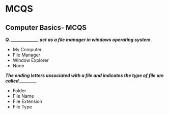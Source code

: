 # MCQS

## Computer Basics- MCQS

***Q. _____________ act as a file manager in windows operating system.***

- My Computer
- File Manager
- Window Explorer
- None

***The ending letters associated with a file and indicates the type of file are called ________***

- Folder
- File Name
- File Extension
- File Type